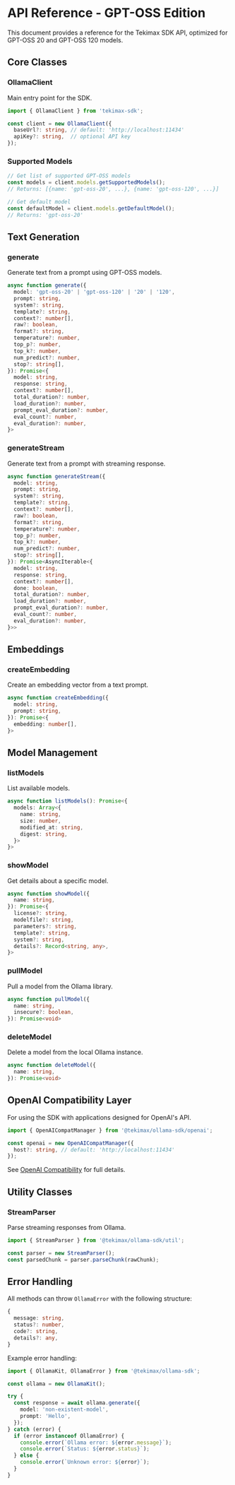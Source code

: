 # API Reference - GPT-OSS Edition

This document provides a reference for the Tekimax SDK API, optimized for GPT-OSS 20 and GPT-OSS 120 models.

## Core Classes

### OllamaClient

Main entry point for the SDK.

```typescript
import { OllamaClient } from 'tekimax-sdk';

const client = new OllamaClient({
  baseUrl?: string, // default: 'http://localhost:11434'
  apiKey?: string,  // optional API key
});
```

### Supported Models

```typescript
// Get list of supported GPT-OSS models
const models = client.models.getSupportedModels();
// Returns: [{name: 'gpt-oss-20', ...}, {name: 'gpt-oss-120', ...}]

// Get default model
const defaultModel = client.models.getDefaultModel();
// Returns: 'gpt-oss-20'
```

## Text Generation

### generate

Generate text from a prompt using GPT-OSS models.

```typescript
async function generate({
  model: 'gpt-oss-20' | 'gpt-oss-120' | '20' | '120',
  prompt: string,
  system?: string,
  template?: string,
  context?: number[],
  raw?: boolean,
  format?: string,
  temperature?: number,
  top_p?: number,
  top_k?: number,
  num_predict?: number,
  stop?: string[],
}): Promise<{
  model: string,
  response: string,
  context?: number[],
  total_duration?: number,
  load_duration?: number, 
  prompt_eval_duration?: number,
  eval_count?: number,
  eval_duration?: number,
}>
```

### generateStream

Generate text from a prompt with streaming response.

```typescript
async function generateStream({
  model: string,
  prompt: string,
  system?: string,
  template?: string,
  context?: number[],
  raw?: boolean,
  format?: string,
  temperature?: number,
  top_p?: number,
  top_k?: number,
  num_predict?: number,
  stop?: string[],
}): Promise<AsyncIterable<{
  model: string,
  response: string,
  context?: number[],
  done: boolean,
  total_duration?: number,
  load_duration?: number, 
  prompt_eval_duration?: number,
  eval_count?: number,
  eval_duration?: number,
}>>
```

## Embeddings

### createEmbedding

Create an embedding vector from a text prompt.

```typescript
async function createEmbedding({
  model: string,
  prompt: string,
}): Promise<{
  embedding: number[],
}>
```

## Model Management

### listModels

List available models.

```typescript
async function listModels(): Promise<{
  models: Array<{
    name: string,
    size: number,
    modified_at: string,
    digest: string,
  }>
}>
```

### showModel

Get details about a specific model.

```typescript
async function showModel({
  name: string,
}): Promise<{
  license?: string,
  modelfile?: string,
  parameters?: string,
  template?: string,
  system?: string,
  details?: Record<string, any>,
}>
```

### pullModel

Pull a model from the Ollama library.

```typescript
async function pullModel({
  name: string,
  insecure?: boolean,
}): Promise<void>
```

### deleteModel

Delete a model from the local Ollama instance.

```typescript
async function deleteModel({
  name: string,
}): Promise<void>
```

## OpenAI Compatibility Layer

For using the SDK with applications designed for OpenAI's API.

```typescript
import { OpenAICompatManager } from '@tekimax/ollama-sdk/openai';

const openai = new OpenAICompatManager({
  host?: string, // default: 'http://localhost:11434'
});
```

See [OpenAI Compatibility](./openai-compatibility.md) for full details.

## Utility Classes

### StreamParser

Parse streaming responses from Ollama.

```typescript
import { StreamParser } from '@tekimax/ollama-sdk/util';

const parser = new StreamParser();
const parsedChunk = parser.parseChunk(rawChunk);
```

## Error Handling

All methods can throw `OllamaError` with the following structure:

```typescript
{
  message: string,
  status?: number,
  code?: string,
  details?: any,
}
```

Example error handling:

```typescript
import { OllamaKit, OllamaError } from '@tekimax/ollama-sdk';

const ollama = new OllamaKit();

try {
  const response = await ollama.generate({
    model: 'non-existent-model',
    prompt: 'Hello',
  });
} catch (error) {
  if (error instanceof OllamaError) {
    console.error(`Ollama error: ${error.message}`);
    console.error(`Status: ${error.status}`);
  } else {
    console.error(`Unknown error: ${error}`);
  }
}
``` 